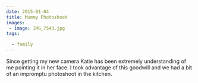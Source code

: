 ```yaml
---
date: 2015-01-04
title: Mummy Photoshoot
images: 
 - image: IMG_7543.jpg
tags:

  - family
---
```

Since getting my new camera Katie has been extremely understanding of me pointing it in her face. I took advantage of this goodwill and we had a bit of an impromptu photoshoot in the kitchen.